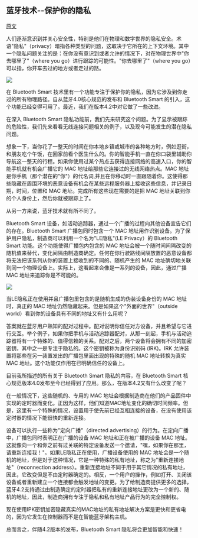 ## 蓝牙技术--保护你的隐私

[原文](http://blog.bluetooth.com/bluetooth-technology-protecting-your-privacy/)

人们逐渐意识到并关心安全性，特别是他们在物理和数字世界的隐私安全。术语"隐私"（privacy）暗指各种类型的问题，这取决于它所在的上下文环境。其中一个隐私问题关注的是：在你没有意识到或者允许的情况下，对在物理世界中"你去哪里了"（where you go）进行跟踪的可能性。"你去哪里了"（where you go）可以指，你开车去过的地方或者走过的路。

<img src ="http://blog.bluetooth.com/wp-content/uploads/2015/04/girlwalkingtoschool_000006474479small.jpg" />

在 Bluetooth Smart 技术里有一个功能专注于保护你的隐私，因为它涉及到你走过的所有物理路径。自从蓝牙4.0核心规范的发布和 Bluetooth Smart 的引入，这个功能已经变得可用了。最近，我们在版本4.2中对它做了一些改进。

在深入 Bluetooth Smart 隐私功能前，我们先来研究这个问题。为了显示被跟踪的危险性，我们先来看看无线连接问题相关的例子，以及现今可能发生的潜在隐私问题。

想象一下，当你花了一整天的时间在你本地乡镇或城市的各种地方时，例如逛街，和朋友吃个午饭，在回家前看个医生什么的。你的智能手机一直在你口袋里辅助你导航这一整天的行程。如果你使用过某个热点去获得连接网络的高速入口，你的智能手机就有机会广播它的 MAC 地址给那些它连接过的无线网络热点。MAC 地址是你手机（那个潜在的"你"）的代名词,并且在你移动时一直跟随着你。这使得那些隐藏在周围环境的恶意设备有机会在某些远程服务器上接收这些信息，并记录日期，时间，位置和 MAC 地址。完成所有这些现在需要的是把 MAC 地址关联到你的个人身份上，然后你就被跟踪上了。

从另一方来说，蓝牙技术就有所不同了。

Bluetooth Smart 设备，如活动追踪器，通过一个广播的过程向其他设备宣告它们的存在。Bluetooth Smart 广播包同时包含一个 MAC 地址用作识别设备。为了保护用户隐私，制造商可以利用一个名为"LE隐私"(LE Privacy）的 Bluetooth Smart 功能。这个功能使得广播包内包含的 MAC 地址会被一个随时间间隔改变的随机值来替代，变化间隔由制造商确定。任何在你行驶路线间隔放置的恶意设备都将无法把该系列从你的装置上接收到的不同的、随机产生的 MAC 地址确切地关联到同一个物理设备上。实际上，这看起来会像是一系列的设备，因此，通过广播 MAC 地址来追踪你是不可能的。

<img src ="http://blog.bluetooth.com/wp-content/uploads/2015/04/PrivacyLE-01.jpg" />

当LE隐私正在使用并且广播包里包含的是随机生成的伪装设备身份的 MAC 地址时，真正的 MAC 地址仍然隐藏起来。但是如果这个"外面的世界"（outside world）看到你的设备具有不同的地址又有什么用呢？

答案就在蓝牙用户熟知的配对过程中。配对说明你信任对方设备，并且希望与它进行交互。举个例子，如果你把手机与活动追踪器配对，从那一刻起，手机与活动追踪器将有一个特殊的、值得信赖的关系。配对之后，两个设备将会拥有不同的加密密钥，其中之一是专注于隐私的。这个密钥被称为身份识别码 (IRK)。IRK 允许装置将那些在另一装置发出的广播包里面出现的特殊的随机 MAC 地址转换为真实 MAC 地址。这个功能仅作用在已明确信任的设备上。

目前我所描述的所有关于 Bluetooth Smart 隐私的内容，在 Bluetooth Smart 核心规范版本4.0发布至今已经得到了应用。那么，在版本4.2又有什么改变了呢？

在一般情况下，这些随机的、专用的 MAC 地址会根据制造商在他们的产品固件中实现的定时器而变化。正因为这样，他们知道MAC地址变化的确切时间频率。但是，这里有一个特殊的情况，设置用于使先前已经互相连接的设备，在没有使用该定时器的情况下能很快的重新连接。

设备可以执行一些称为"定向广播"（directed advertising）的行为。在定向广播中，广播包同时表明正在广播的设备 MAC 地址和正在被广播的设备 MAC 地址。这就像向一个和你之前有过关联的特定设备发送一个邀请，"嘿，如果你在那里，请重新连接我！"。如果LE隐私正在使用，广播设备使用的 MAC 地址会是一个随机的地址，但是对于这种情况，它是一种特殊的私有地址，称之为"重新连接地址"（reconnection address）。重新连接地址不同于用于其它情况的私有地址，因此，它改变但是不由定时器确定的。相反，一个用户的操作，例如打开、关闭该设备或者重新建立一个连接都会触发地址的变更。为了给制造商提供更多的选择，蓝牙4.2支持通过由制造确定的定时器把私有的重新连接地址更改为一个新的、随机的地址，因此，制造商拥有专注于隐私和私有地址产品行为的完全控制权。

现在使用IPK密钥加密隐藏真实的MAC地址的私有地址解决方案是更快和更省电的，因为它发生在控制器而不是在智能蓝牙架构主机。

总而言之，伴随4.2版本的发布，Bluetooth Smart 隐私将会更加智能和快速！